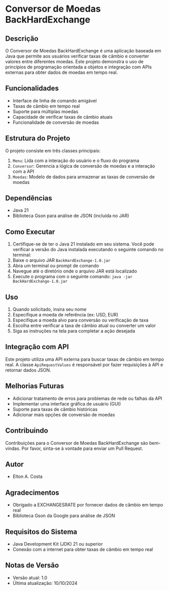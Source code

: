 # Conversor de Moedas BackHardExchange

## Descrição
O Conversor de Moedas BackHardExchange é uma aplicação baseada em Java que permite aos usuários verificar taxas de câmbio e converter valores entre diferentes moedas. Este projeto demonstra o uso de princípios de programação orientada a objetos e integração com APIs externas para obter dados de moedas em tempo real.

## Funcionalidades
- Interface de linha de comando amigável
- Taxas de câmbio em tempo real
- Suporte para múltiplas moedas
- Capacidade de verificar taxas de câmbio atuais
- Funcionalidade de conversão de moedas

## Estrutura do Projeto
O projeto consiste em três classes principais:
1. `Menu`: Lida com a interação do usuário e o fluxo do programa
2. `Conversor`: Gerencia a lógica de conversão de moedas e a interação com a API
3. `Moedas`: Modelo de dados para armazenar as taxas de conversão de moedas

## Dependências
- Java 21
- Biblioteca Gson para análise de JSON (incluída no JAR)

## Como Executar
1. Certifique-se de ter o Java 21 instalado em seu sistema. Você pode verificar a versão do Java instalada executando o seguinte comando no terminal:
2. Baixe o arquivo JAR `BackHardExchange-1.0.jar`
3. Abra um terminal ou prompt de comando
4. Navegue até o diretório onde o arquivo JAR está localizado
5. Execute o programa com o seguinte comando: `java -jar BackHardExchange-1.0.jar`

## Uso
1. Quando solicitado, insira seu nome
2. Especifique a moeda de referência (ex: USD, EUR)
3. Especifique a moeda alvo para conversão ou verificação de taxa
4. Escolha entre verificar a taxa de câmbio atual ou converter um valor
5. Siga as instruções na tela para completar a ação desejada

## Integração com API
Este projeto utiliza uma API externa para buscar taxas de câmbio em tempo real. A classe `ApiRequestValues` é responsável por fazer requisições à API e retornar dados JSON.

## Melhorias Futuras
- Adicionar tratamento de erros para problemas de rede ou falhas da API
- Implementar uma interface gráfica de usuário (GUI)
- Suporte para taxas de câmbio históricas
- Adicionar mais opções de conversão de moedas

## Contribuindo
Contribuições para o Conversor de Moedas BackHardExchange são bem-vindas. Por favor, sinta-se à vontade para enviar um Pull Request.

## Autor
- Elton A. Costa

## Agradecimentos
- Obrigado a EXCHANGESRATE por fornecer dados de câmbio em tempo real
- Biblioteca Gson da Google para análise de JSON

## Requisitos do Sistema
- Java Development Kit (JDK) 21 ou superior
- Conexão com a internet para obter taxas de câmbio em tempo real

## Notas de Versão
- Versão atual: 1.0
- Última atualização: 10/10/2024
